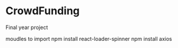 # CrowdFunding

Final year project

moudles to import
npm install react-loader-spinner
npm install axios
